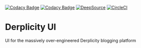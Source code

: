 [![Codacy Badge](https://app.codacy.com/project/badge/Grade/93191beaecaf49d59d779283c759f049)](https://www.codacy.com/gh/llabrat/derplicity-ui/dashboard?utm_source=github.com&amp;utm_medium=referral&amp;utm_content=llabrat/derplicity-ui&amp;utm_campaign=Badge_Grade)
[![Codacy Badge](https://app.codacy.com/project/badge/Coverage/93191beaecaf49d59d779283c759f049)](https://www.codacy.com/gh/llabrat/derplicity-ui/dashboard?utm_source=github.com&utm_medium=referral&utm_content=llabrat/derplicity-ui&utm_campaign=Badge_Coverage)
[![DeepSource](https://deepsource.io/gh/llabrat/derplicity-ui.svg/?label=active+issues&show_trend=true&token=Mvl843nbGQS1n9xnt8JJjDnV)](https://deepsource.io/gh/llabrat/derplicity-ui/?ref=repository-badge)
[![CircleCI](https://dl.circleci.com/status-badge/img/gh/llabrat/derplicity-ui/tree/master.svg?style=svg)](https://dl.circleci.com/status-badge/redirect/gh/llabrat/derplicity-ui/tree/master)

# Derplicity UI

UI for the massively over-engineered Derplicity blogging platform
